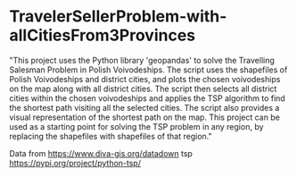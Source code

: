 # TravelerSellerProblem-with-allCitiesFrom3Provinces

"This project uses the Python library 'geopandas' to solve the Travelling Salesman Problem in Polish Voivodeships. The script uses the shapefiles of Polish Voivodeships and district cities, and plots the chosen voivodeships on the map along with all district cities. The script then selects all district cities within the chosen voivodeships and applies the TSP algorithm to find the shortest path visiting all the selected cities. The script also provides a visual representation of the shortest path on the map. This project can be used as a starting point for solving the TSP problem in any region, by replacing the shapefiles with shapefiles of that region."


Data from
https://www.diva-gis.org/datadown
tsp
https://pypi.org/project/python-tsp/
